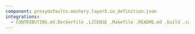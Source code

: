 ```yaml
---
component: proxydefaults.meshery.layer5.io_definition.json
integrations:
  - CONTRIBUTING.md.Dockerfile .LICENSE .Makefile .README.md .build .consul .go.mod .go.sum .helpers .internal .main.go .output .proxydefaults.meshery.layer5.io_definition.json.md .templates .tests
---
```

